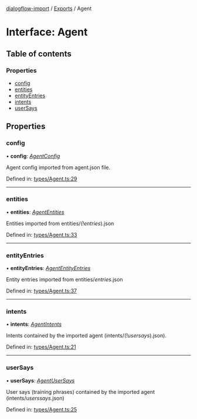 [dialogflow-import](../README.md) / [Exports](../modules.md) / Agent

# Interface: Agent

## Table of contents

### Properties

- [config](agent.md#config)
- [entities](agent.md#entities)
- [entityEntries](agent.md#entityentries)
- [intents](agent.md#intents)
- [userSays](agent.md#usersays)

## Properties

### config

• **config**: [*AgentConfig*](agentconfig.md)

Agent config imported from agent.json file.

Defined in: [types/Agent.ts:29](https://github.com/edupsousa/dialogflow-import/blob/67be62f/src/types/Agent.ts#L29)

___

### entities

• **entities**: [*AgentEntities*](../modules.md#agententities)

Entities imported from entities/*(!_entries_*).json

Defined in: [types/Agent.ts:33](https://github.com/edupsousa/dialogflow-import/blob/67be62f/src/types/Agent.ts#L33)

___

### entityEntries

• **entityEntries**: [*AgentEntityEntries*](../modules.md#agententityentries)

Entity entries imported from entities/*_entries_*.json

Defined in: [types/Agent.ts:37](https://github.com/edupsousa/dialogflow-import/blob/67be62f/src/types/Agent.ts#L37)

___

### intents

• **intents**: [*AgentIntents*](../modules.md#agentintents)

Intents contained by the imported agent (intents/*(!_usersays_*).json).

Defined in: [types/Agent.ts:21](https://github.com/edupsousa/dialogflow-import/blob/67be62f/src/types/Agent.ts#L21)

___

### userSays

• **userSays**: [*AgentUserSays*](../modules.md#agentusersays)

User says (training phrases) contained by the imported agent (intents/*_userssays_*.json)

Defined in: [types/Agent.ts:25](https://github.com/edupsousa/dialogflow-import/blob/67be62f/src/types/Agent.ts#L25)
